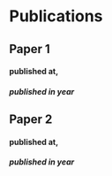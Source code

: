 # Publications
 
## Paper 1 
#### published at, 
##### published in year

## Paper 2
#### published at, 
##### published in year
